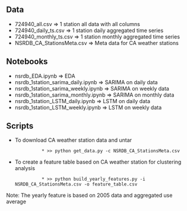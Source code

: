 ## Data
* 724940_all.csv => 1 station all data with all columns
* 724940_daily_ts.csv => 1 station daily aggregated time series
* 724940_monthly_ts.csv => 1 station monthly aggregated time series
* NSRDB_CA_StationsMeta.csv => Meta data for CA weather stations
## Notebooks
* nsrdb_EDA.ipynb => EDA
* nsrdb_1station_sarima_daily.ipynb => SARIMA on daily data
* nsrdb_1station_sarima_weekly.ipynb => SARIMA on weekly data
* nsrdb_1station_sarima_monthly.ipynb =>  SARIMA on monthly data
* nsrdb_1station_LSTM_daily.ipynb => LSTM on daily data
* nsrdb_1station_LSTM_weekly.ipynb => LSTM on weekly data


## Scripts

* To download CA weather station data and untar

				* >> python get_data.py -c NSRDB_CA_StationsMeta.csv 

* To create a feature table based on CA weather station for clustering analysis

				* >> python build_yearly_features.py -i NSRDB_CA_StationsMeta.csv -o feature_table.csv

Note: The yearly feature is based on 2005 data and aggregated use average

